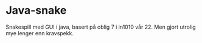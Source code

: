 # Java-snake
Snakespill med GUI i java, 
basert på oblig 7 i in1010 vår 22. Men gjort utrolig mye lenger enn kravspekk. 
